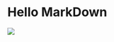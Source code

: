 # Hello MarkDown
![](https://qgt-style.oss-cn-hangzhou.aliyuncs.com/newcoursep4/g1/g1-2-2/tenor.gif)
